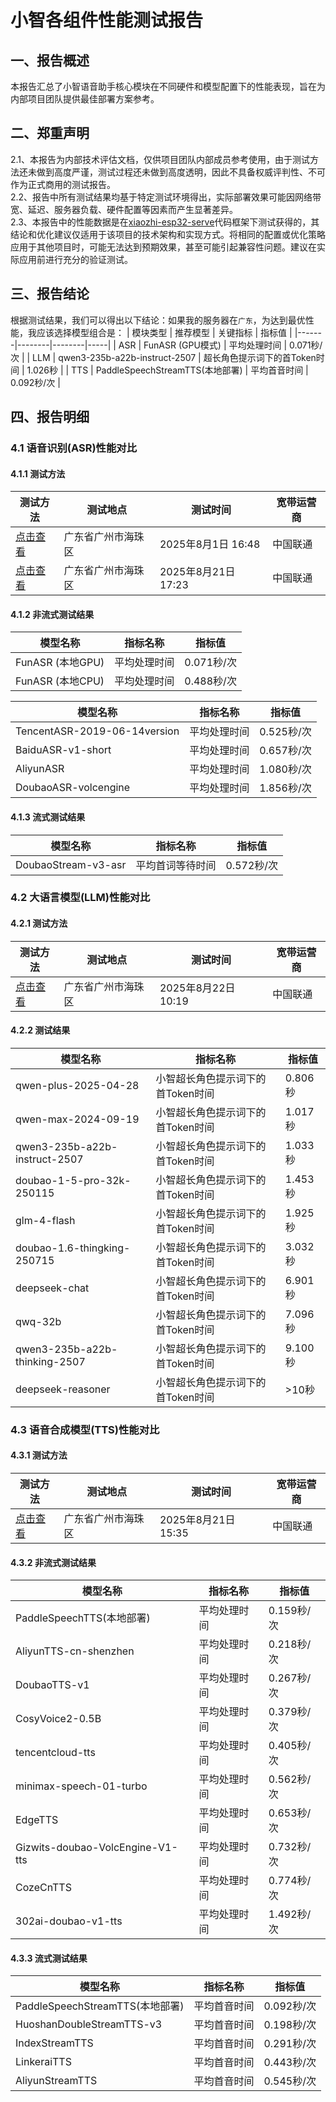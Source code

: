 # 小智各组件性能测试报告

## 一、报告概述
本报告汇总了小智语音助手核心模块在不同硬件和模型配置下的性能表现，旨在为内部项目团队提供最佳部署方案参考。

## 二、郑重声明
2.1、本报告为内部技术评估文档，仅供项目团队内部成员参考使用，由于测试方法还未做到高度严谨，测试过程还未做到高度透明，因此不具备权威评判性、不可作为正式商用的测试报告。<br>
2.2、报告中所有测试结果均基于特定测试环境得出，实际部署效果可能因网络带宽、延迟、服务器负载、硬件配置等因素而产生显著差异。<br>
2.3、本报告中的性能数据是在[xiaozhi-esp32-serve](https://github.com/xinnan-tech/xiaozhi-esp32-server)代码框架下测试获得的，其结论和优化建议仅适用于该项目的技术架构和实现方式。将相同的配置或优化策略应用于其他项目时，可能无法达到预期效果，甚至可能引起兼容性问题。建议在实际应用前进行充分的验证测试。<br>

## 三、报告结论
根据测试结果，我们可以得出以下结论：如果我的服务器在`广东`，为达到最优性能，我应该选择模型组合是：
| 模块类型 | 推荐模型 | 关键指标 | 指标值 |
|-------|--------|--------|-----|
| ASR | FunASR (GPU模式) | 平均处理时间 | 0.071秒/次 |
| LLM | qwen3-235b-a22b-instruct-2507 | 超长角色提示词下的首Token时间 | 1.026秒 |
| TTS | PaddleSpeechStreamTTS(本地部署) | 平均首音时间 | 0.092秒/次 |

## 四、报告明细
### 4.1 语音识别(ASR)性能对比

#### 4.1.1 测试方法
| 测试方法 | 测试地点 | 测试时间 | 宽带运营商 |
|-----|-----|-----|-----|
| [点击查看](/ASR/A10显卡推理报告.md) | 广东省广州市海珠区 | 2025年8月1日 16:48 | 中国联通 |
| [点击查看](https://github.com/xinnan-tech/xiaozhi-esp32-server/blob/main/docs/performance_tester.md) | 广东省广州市海珠区 | 2025年8月21日 17:23 | 中国联通 |

#### 4.1.2 非流式测试结果
| 模型名称 | 指标名称 | 指标值 |
|--------|----------|-----|
| FunASR (本地GPU) | 平均处理时间 | 0.071秒/次 |
| FunASR (本地CPU) | 平均处理时间 | 0.488秒/次 |

| 模型名称 | 指标名称 | 指标值 |
|--------|----------|-----|
|TencentASR-2019-06-14version | 平均处理时间 | 0.525秒/次 |
|BaiduASR-v1-short| 平均处理时间 | 0.657秒/次 |
|AliyunASR| 平均处理时间 | 1.080秒/次 |
|DoubaoASR-volcengine| 平均处理时间 | 1.856秒/次 |

#### 4.1.3 流式测试结果
| 模型名称 | 指标名称 | 指标值 |
|--------|----------|-----|
|DoubaoStream-v3-asr| 平均首词等待时间 | 0.572秒/次 |


### 4.2 大语言模型(LLM)性能对比

#### 4.2.1 测试方法
| 测试方法 | 测试地点 | 测试时间 | 宽带运营商 |
|-----|-----|-----|-----|
| [点击查看](https://github.com/xinnan-tech/xiaozhi-esp32-server/blob/main/docs/performance_tester.md) | 广东省广州市海珠区 | 2025年8月22日 10:19 | 中国联通 |
#### 4.2.2 测试结果
| 模型名称 | 指标名称 | 指标值 |
|--------|----------|-----|
| qwen-plus-2025-04-28| 小智超长角色提示词下的首Token时间 | 0.806秒 |
| qwen-max-2024-09-19 | 小智超长角色提示词下的首Token时间 | 1.017秒 |
| qwen3-235b-a22b-instruct-2507 | 小智超长角色提示词下的首Token时间 | 1.033秒 |
| doubao-1-5-pro-32k-250115 | 小智超长角色提示词下的首Token时间 | 1.453秒 |
| glm-4-flash | 小智超长角色提示词下的首Token时间 | 1.925秒 |
| doubao-1.6-thingking-250715 | 小智超长角色提示词下的首Token时间 | 3.032秒 |
| deepseek-chat | 小智超长角色提示词下的首Token时间 | 6.901秒 |
| qwq-32b | 小智超长角色提示词下的首Token时间 | 7.096秒 |
| qwen3-235b-a22b-thinking-2507 | 小智超长角色提示词下的首Token时间 | 9.100秒 |
| deepseek-reasoner | 小智超长角色提示词下的首Token时间 | >10秒 |


### 4.3 语音合成模型(TTS)性能对比

#### 4.3.1 测试方法
| 测试方法 | 测试地点 | 测试时间 | 宽带运营商 |
|-----|-----|-----|-----|
| [点击查看](https://github.com/xinnan-tech/xiaozhi-esp32-server/blob/main/docs/performance_tester.md) | 广东省广州市海珠区 | 2025年8月21日 15:35 | 中国联通 |

#### 4.3.2 非流式测试结果
| 模型名称 | 指标名称 | 指标值 |
|--------|----------|-----|
| PaddleSpeechTTS(本地部署) | 平均处理时间 | 0.159秒/次 |
| AliyunTTS-cn-shenzhen | 平均处理时间 | 0.218秒/次 |
| DoubaoTTS-v1| 平均处理时间 | 0.267秒/次 |
| CosyVoice2-0.5B | 平均处理时间 | 0.379秒/次 |
| tencentcloud-tts | 平均处理时间 | 0.405秒/次 |
| minimax-speech-01-turbo| 平均处理时间 | 0.562秒/次 |
| EdgeTTS| 平均处理时间 | 0.653秒/次 |
| Gizwits-doubao-VolcEngine-V1-tts | 平均处理时间 | 0.732秒/次 |
| CozeCnTTS | 平均处理时间 | 0.774秒/次 |
| 302ai-doubao-v1-tts | 平均处理时间 | 1.492秒/次 |

#### 4.3.3 流式测试结果
| 模型名称 | 指标名称 | 指标值 |
|--------|----------|-----|
| PaddleSpeechStreamTTS(本地部署) | 平均首音时间 | 0.092秒/次 |
| HuoshanDoubleStreamTTS-v3 | 平均首音时间 | 0.198秒/次 |
| IndexStreamTTS | 平均首音时间 | 0.291秒/次 |
| LinkeraiTTS | 平均首音时间 | 0.443秒/次 |
| AliyunStreamTTS | 平均首音时间 | 0.545秒/次 |



